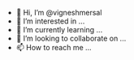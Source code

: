 - 👋 Hi, I’m @vigneshmersal
- 👀 I’m interested in ...
- 🌱 I’m currently learning ...
- 💞️ I’m looking to collaborate on ...
- 📫 How to reach me ...

<!---
vigneshmersal/vigneshmersal is a ✨ special ✨ repository because its `README.md` (this file) appears on your GitHub profile.
You can click the Preview link to take a look at your changes.
--->
